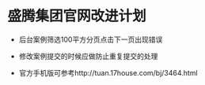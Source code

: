 # 盛腾集团官网改进计划

- 后台案例筛选100平方分页点击下一页出现错误

- 修改案例提交的时候应做防止重复提交的处理

- 官方手机版可参考http://tuan.17house.com/bj/3464.html
